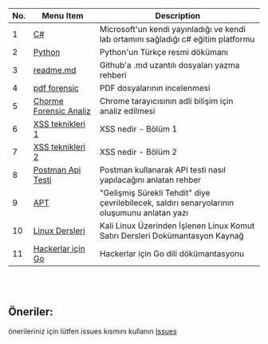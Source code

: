 <!--![](https://github.com/mel4mi/siber-guvenlik-ziggurat/blob/main/Depo/resimler/block.png)
# Tadilatta -->





| No. | Menu Item                                  | Description                                               |
| --- | ------------------------------------------ | --------------------------------------------------------- |
| 1   | [C#](https://docs.microsoft.com/tr-tr/learn/paths/csharp-first-steps/) | Microsoft'un kendi yayınladığı ve kendi lab ortamını sağladığı c# eğitim platformu |
| 2   | [Python](https://docs.python.org/tr/3/tutorial/index.html) | Python'un Türkçe resmi dökümanı |
| 3   | [readme.md](https://berkay22demirel.blogspot.com/2019/03/github-readme-yazma.html) | Github'a .md uzantılı dosyaları yazma rehberi |
| 4   | [pdf forensic](https://tho-le.medium.com/pdf-forensics-introduction-part-1-6e8232935828) | PDF dosyalarının incelenmesi |
| 5   | [Chorme Forensic Analiz](https://medium.com/@aycaaslan1213/google-chrome-forensic-analizi-72115d6acec6) | Chrome tarayıcısının adli bilişim için analiz edilmesi |
| 6   | [XSS teknikleri 1](https://www.priviasecurity.com/derinlemesine-xss-saldiri-teknikleri-bolum-1/) | XSS nedir - Bölüm 1 |
| 7   | [XSS teknikleri 2](https://www.priviasecurity.com/derinlemesine-xss-saldiri-teknikleri-bolum-2/) | XSS nedir - Bölüm 2 |
| 8  | [Postman Api Testi](https://medium.com/mobvenlab-tr/postman-ile-api-testi-nas%C4%B1l-yap%C4%B1l%C4%B1r-fb7e182b3d0) | Postman kullanarak API testi nasıl yapılacağını anlatan rehber |
| 9 | [APT](https://www.turkhackteam.org/konular/advanced-persistent-thret-apt-nedir.2019692/) | "Gelişmiş Sürekli Tehdit" diye çevrilebilecek, saldırı senaryolarının oluşumunu anlatan yazı |
| 10 | [Linux Dersleri](https://github.com/taylanbildik/Linux_Dersleri) | Kali Linux Üzerinden İşlenen Linux Komut Satırı Dersleri Dokümantasyon Kaynağ |
| 11 |  [Hackerlar için Go](https://ahmetumitbayram.gitbook.io/go-for-hackers/) | Hackerlar için Go dili dökümantasyonu |



<br>
<br>

  ## Öneriler:

  önerileriniz için lütfen issues kısmını kullanın
  [Issues](https://github.com/mel4mi/HackGurat/issues)
